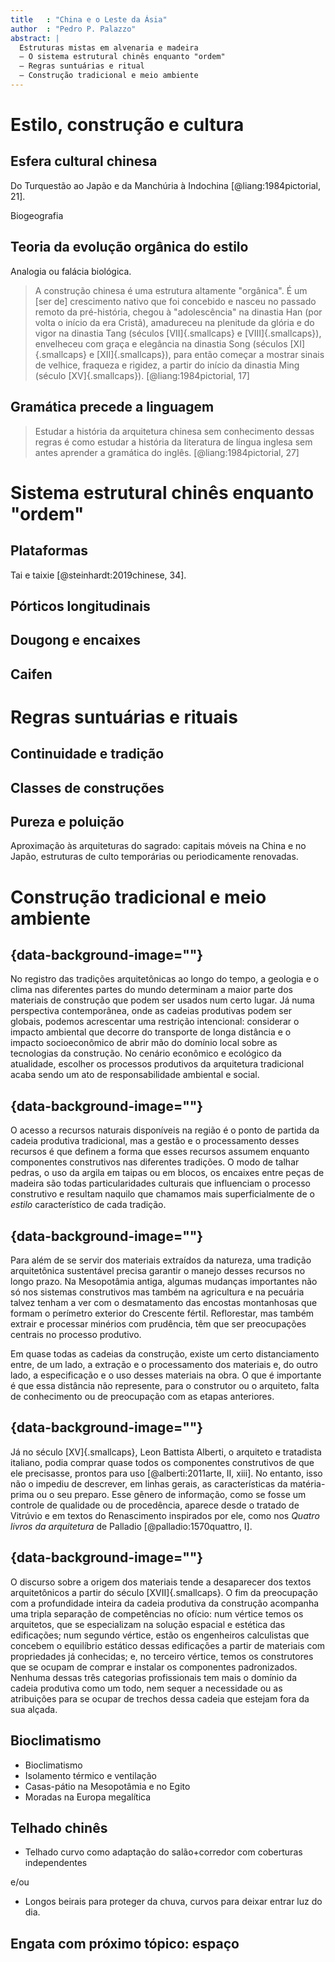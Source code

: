 ```yaml
---
title   : "China e o Leste da Ásia"
author  : "Pedro P. Palazzo"
abstract: |
  Estruturas mistas em alvenaria e madeira
  – O sistema estrutural chinês enquanto "ordem"
  – Regras suntuárias e ritual
  – Construção tradicional e meio ambiente
---
```


# Estilo, construção e cultura #

## Esfera cultural chinesa ##

Do Turquestão ao Japão e da Manchúria à Indochina [@liang:1984pictorial,
21].

Biogeografia

## Teoria da evolução orgânica do estilo ##

Analogia ou falácia biológica.

> A construção chinesa é uma estrutura altamente "orgânica". É um [ser
> de] crescimento nativo que foi concebido e nasceu no passado remoto da
> pré-história, chegou à "adolescência" na dinastia Han (por volta o
> início da era Cristã), amadureceu na plenitude da glória e do vigor na
> dinastia Tang (séculos [VII]{.smallcaps} e [VIII]{.smallcaps}),
> envelheceu com graça e elegância na dinastia Song (séculos
> [XI]{.smallcaps} e [XII]{.smallcaps}), para então começar a mostrar
> sinais de velhice, fraqueza e rigidez, a partir do início da dinastia
> Ming (século [XV]{.smallcaps}). [@liang:1984pictorial, 17]

## Gramática precede a linguagem ##

> Estudar a história da arquitetura chinesa sem conhecimento dessas
> regras é como estudar a história da literatura de língua inglesa sem
> antes aprender a gramática do inglês. [@liang:1984pictorial, 27]

# Sistema estrutural chinês enquanto "ordem" #

## Plataformas ##

Tai e taixie [@steinhardt:2019chinese, 34].

## Pórticos longitudinais ##

## Dougong e encaixes ##

## Caifen ##

# Regras suntuárias e rituais #

## Continuidade e tradição ##

## Classes de construções ##

## Pureza e poluição ##

Aproximação às arquiteturas do sagrado: capitais móveis na China e no
Japão, estruturas de culto temporárias ou periodicamente renovadas.

# Construção tradicional e meio ambiente #

## {data-background-image=""}

No registro das tradições arquitetônicas ao longo do tempo, a geologia e
o clima nas diferentes partes do mundo determinam a maior parte dos
materiais de construção que podem ser usados num certo lugar. Já numa
perspectiva contemporânea, onde as cadeias produtivas podem ser globais,
podemos acrescentar uma restrição intencional: considerar o impacto
ambiental que decorre do transporte de longa distância e o impacto
socioeconômico de abrir mão do domínio local sobre as tecnologias da
construção. No cenário econômico e ecológico da atualidade, escolher os
processos produtivos da arquitetura tradicional acaba sendo um ato de
responsabilidade ambiental e social.

## {data-background-image=""}

O acesso a recursos naturais disponíveis na região é o ponto de partida
da cadeia produtiva tradicional, mas a gestão e o processamento desses
recursos é que definem a forma que esses recursos assumem enquanto
componentes construtivos nas diferentes tradições. O modo de talhar
pedras, o uso da argila em taipas ou em blocos, os encaixes entre peças
de madeira são todas particularidades culturais que influenciam o
processo construtivo e resultam naquilo que chamamos mais
superficialmente de o *estilo* característico de cada tradição.

## {data-background-image=""}

Para além de se servir dos materiais extraídos da natureza, uma tradição
arquitetônica sustentável precisa garantir o manejo desses recursos no
longo prazo. Na Mesopotâmia antiga, algumas mudanças importantes não só
nos sistemas construtivos mas também na agricultura e na pecuária talvez
tenham a ver com o desmatamento das encostas montanhosas que formam o
perímetro exterior do Crescente fértil. Reflorestar, mas também extrair
e processar minérios com prudência, têm que ser preocupações centrais no
processo produtivo.

Em quase todas as cadeias da construção, existe um certo distanciamento
entre, de um lado, a extração e o processamento dos materiais e, do
outro lado, a especificação e o uso desses materiais na obra. O que é
importante é que essa distância não represente, para o construtor ou o
arquiteto, falta de conhecimento ou de preocupação com as etapas
anteriores.

## {data-background-image=""}

Já no século [XV]{.smallcaps}, Leon Battista Alberti, o arquiteto e
tratadista italiano, podia comprar quase todos os componentes
construtivos de que ele precisasse, prontos para uso [@alberti:2011arte,
II, xiii]. No entanto, isso não o impediu de descrever, em linhas
gerais, as características da matéria-prima ou o seu preparo. Esse
gênero de informação, como se fosse um controle de qualidade ou de
procedência, aparece desde o tratado de Vitrúvio e em textos do
Renascimento inspirados por ele, como nos *Quatro livros da arquitetura*
de Palladio [@palladio:1570quattro, I].

## {data-background-image=""}

O discurso sobre a origem dos materiais tende a desaparecer dos textos
arquitetônicos a partir do século [XVII]{.smallcaps}. O fim da
preocupação com a profundidade inteira da cadeia produtiva da construção
acompanha uma tripla separação de competências no ofício: num vértice
temos os arquitetos, que se especializam na solução espacial e estética
das edificações; num segundo vértice, estão os engenheiros calculistas
que concebem o equilíbrio estático dessas edificações a partir de
materiais com propriedades já conhecidas; e, no terceiro vértice, temos
os construtores que se ocupam de comprar e instalar os componentes
padronizados. Nenhuma dessas três categorias profissionais tem mais o
domínio da cadeia produtiva como um todo, nem sequer a necessidade ou as
atribuições para se ocupar de trechos dessa cadeia que estejam fora da
sua alçada.

## Bioclimatismo ##

- Bioclimatismo
- Isolamento térmico e ventilação
- Casas-pátio na Mesopotâmia e no Egito
- Moradas na Europa megalítica

## Telhado chinês ##

- Telhado curvo como adaptação do salão+corredor com coberturas
  independentes

e/ou

- Longos beirais para proteger da chuva, curvos para deixar entrar luz
  do dia.

## Engata com próximo tópico: espaço ##

